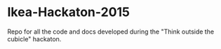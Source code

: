 # Ikea-Hackaton-2015
Repo for all the code and docs developed during the "Think outside the cubicle" hackaton.
